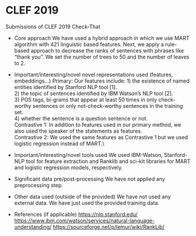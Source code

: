 # CLEF 2019
Submissions of CLEF 2019 Check-That
- Core approach
    We have used a hybrid approach in which we use MART algorithm with 421 linguistic based features. Next, we apply a rule-based approach to decrease the ranks of sentences with phrases like “thank you”. We set the number of trees to 50 and the number of leaves to 2.
- Important/interesting/novel novel representations used (features, embeddings...)
    Primary: Our features include:
        1) the existence of named entities identified by Stanford NLP tool [1].\
        2) the topic of sentences identified by IBM Watson’s NLP tool [2].\
        3) POS tags, bi-grams that appear at least 50 times in only check-worthy sentences or only not-check-worthy sentences in the training set.\
        4) whether the sentence is a question sentence or not.\
    Contrastive 1: In addition to features used in our primary method, we also used the speaker of the statements as features.\
    Contrastive 2: We used the same features as Contrastive 1 but we used logistic regression instead of MART.\
- Important/interesting/novel tools used
    We used IBM-Watson, Stanford-NLP tool for feature extraction and Ranklib and sci-kit libraries for MART and logistic regression models, respectively.

- Significant data pre/post-processing
    We have not applied any preprocessing step.

- Other data used (outside of the provided)
    We have not used any external data. We have just used the provided training data.

- References (if applicable)
    https://nlp.stanford.edu/
    https://www.ibm.com/watson/services/natural-language-understanding/
    https://sourceforge.net/p/lemur/wiki/RankLib/
